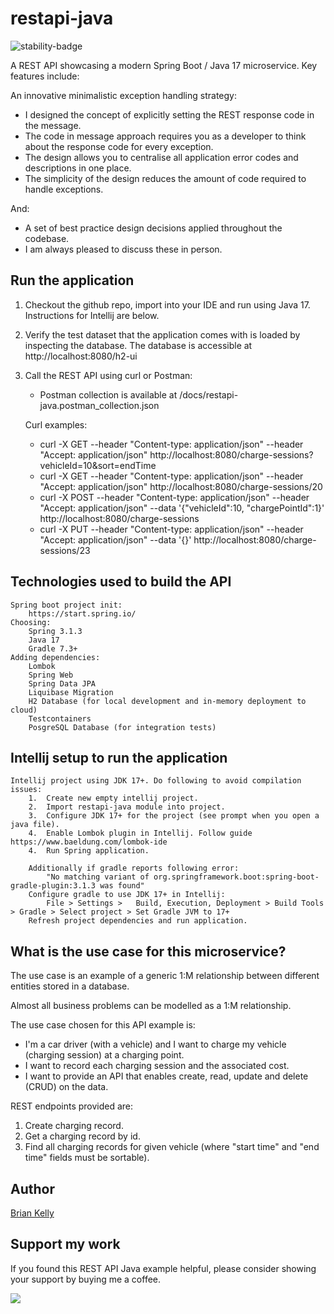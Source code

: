 # restapi-java 

![stability-badge](https://img.shields.io/badge/stability-Stable-success.svg?style=for-the-badge)

A REST API showcasing a modern Spring Boot / Java 17 microservice. Key features include:

An innovative minimalistic exception handling strategy:

* I designed the concept of explicitly setting the REST response code in the message.
* The code in message approach requires you as a developer to think about the response code for every exception.
* The design allows you to centralise all application error codes and descriptions in one place.
* The simplicity of the design reduces the amount of code required to handle exceptions.

And:

* A set of best practice design decisions applied throughout the codebase.
* I am always pleased to discuss these in person.

## Run the application
1.  Checkout the github repo, import into your IDE and run using Java 17. Instructions for Intellij are below.
2.  Verify the test dataset that the application comes with is loaded by inspecting the database.
    The database is accessible at http://localhost:8080/h2-ui 
3.  Call the REST API using curl or Postman:

    * Postman collection is available at /docs/restapi-java.postman_collection.json
    
    Curl examples:

    * curl -X GET --header "Content-type: application/json" --header "Accept: application/json" http://localhost:8080/charge-sessions?vehicleId=10&sort=endTime
    * curl -X GET --header "Content-type: application/json" --header "Accept: application/json" http://localhost:8080/charge-sessions/20
    * curl -X POST --header "Content-type: application/json" --header "Accept: application/json"  --data '{"vehicleId":10, "chargePointId":1}' http://localhost:8080/charge-sessions
    * curl -X PUT --header "Content-type: application/json" --header "Accept: application/json"  --data '{}' http://localhost:8080/charge-sessions/23

## Technologies used to build the API
``` 
Spring boot project init:
    https://start.spring.io/
Choosing:
    Spring 3.1.3
    Java 17
    Gradle 7.3+
Adding dependencies:
    Lombok
    Spring Web
    Spring Data JPA
    Liquibase Migration
    H2 Database (for local development and in-memory deployment to cloud)
    Testcontainers
    PosgreSQL Database (for integration tests)
```

## Intellij setup to run the application
``` 
Intellij project using JDK 17+. Do following to avoid compilation issues:
    1.  Create new empty intellij project.
    2.  Import restapi-java module into project.
    3.  Configure JDK 17+ for the project (see prompt when you open a java file).
    4.  Enable Lombok plugin in Intellij. Follow guide https://www.baeldung.com/lombok-ide
    4.  Run Spring application. 
    
    Additionally if gradle reports following error:
        "No matching variant of org.springframework.boot:spring-boot-gradle-plugin:3.1.3 was found"
    Configure gradle to use JDK 17+ in Intellij:
        File > Settings >   Build, Execution, Deployment > Build Tools > Gradle > Select project > Set Gradle JVM to 17+
    Refresh project dependencies and run application.
```


## What is the use case for this microservice?

The use case is an example of a generic 1:M relationship between different entities stored in a database. 

Almost all business problems can be modelled as a 1:M relationship.

The use case chosen for this API example is:

* I'm a car driver (with a vehicle) and I want to charge my vehicle (charging session) at a charging point.
* I want to record each charging session and the associated cost.
* I want to provide an API that enables create, read, update and delete (CRUD) on the data. 

REST endpoints provided are:

1. Create charging record.
2. Get a charging record by id.
3. Find all charging records for given vehicle (where "start time" and "end time" fields must be sortable).

## Author

[Brian Kelly](https://github.com/briankellyco)


## Support my work

If you found this REST API Java example helpful, please consider showing your support by buying me a coffee.

<a href="https://www.buymeacoffee.com/briankellyco" target="_blank"><img src="https://img.buymeacoffee.com/button-api/?text=Buy me a coffee&emoji=&slug=briankellyco&button_colour=FFDD00&font_colour=000000&font_family=Cookie&outline_colour=000000&coffee_colour=ffffff"></a>